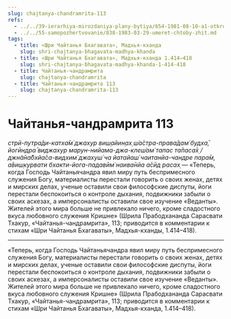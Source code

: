 ```yaml
---
slug: chajtanya-chandramrita-113
refs:
  - ../../39-ierarhiya-mirozdaniya-plany-bytiya/654-1981-08-10-a1-otkrovenie-shri-chajtani-prevoshodit-vse-prochie-izmereniya.md
  - ../../55-samopozhertvovanie/838-1983-03-29-umeret-chtoby-zhit.md
tags:
  - title: «Шри Чайтанья Бхагавата», Мадхья-кханда
    slug: shri-chajtanya-bhagavata-madhya-khanda
  - title: «Шри Чайтанья Бхагавата», Мадхья-кханда 1.414–418
    slug: shri-chajtanya-bhagavata-madhya-khanda-1-414-418
  - title: Чайтанья-чандрамрита
    slug: chajtanya-chandramrita
  - title: Чайтанья-чандрамрита 113
    slug: chajtanya-chandramrita-113
---
```


# Чайтанья-чандрамрита 113

*стрӣ-путра̄ди-катха̄м̇ джахур виш̣айин̣ах̣ ш́а̄стра-права̄дам̇ будха̄, йогӣндра̄ виджахур марун-нийама-джа-клеш́ам̇ тапас та̄паса̄х̣ / джн̃а̄на̄бхйа̄са-видхим̇ джахуш́ ча йатайаш́ чаитанйа-чандре пара̄м, а̄виш̣курвати бхакти-йога-падавӣм̇ наива̄нйа а̄сӣд расах̣* — «Теперь, когда Господь Чайтаньячандра явил миру путь беспримесного служения Богу, материалисты перестали говорить о своих женах, детях и мирских делах, ученые оставили свои философские диспуты, йоги перестали беспокоиться о контроле дыхания, подвижники забыли о своих аскезах, а имперсоналисты оставили свое изучение «Веданты». Жителей этого мира больше не привлекало ничего, кроме сладостного вкуса любовного служения Кришне» (Шрила Прабодхананда Сарасвати Тхакур, «Чайтанья-чандрамрита», 113; приводится в комментарии к стихам «Шри Чайтанья Бхагаваты», Мадхья-кханды, 1.414–418).

---

«Теперь, когда Господь Чайтаньячандра явил миру путь беспримесного служения Богу, материалисты перестали говорить о своих женах, детях и мирских делах, ученые оставили свои философские диспуты, йоги перестали беспокоиться о контроле дыхания, подвижники забыли о своих аскезах, а имперсоналисты оставили свое изучение «Веданты». Жителей этого мира больше не привлекало ничего, кроме сладостного вкуса любовного служения Кришне» (Шрила Прабодхананда Сарасвати Тхакур, «Чайтанья-чандрамрита», 113; приводится в комментарии к стихам «Шри Чайтанья Бхагаваты», Мадхья-кханда, 1.414–418).

